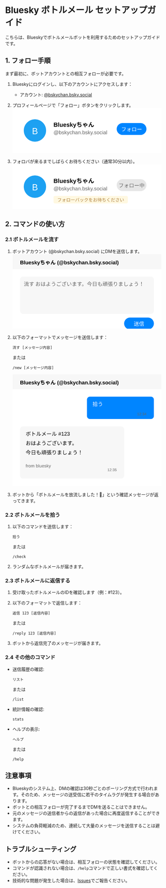 # Bluesky ボトルメール セットアップガイド

こちらは、Blueskyでボトルメールボットを利用するためのセットアップガイドです。

## 1. フォロー手順

まず最初に、ボットアカウントとの相互フォローが必要です。

1. Blueskyにログインし、以下のアカウントにアクセスします：
   - アカウント: [@bskychan.bsky.social](https://bsky.app/profile/bskychan.bsky.social)

2. プロフィールページで「フォロー」ボタンをクリックします。
   ![フォローボタン](./images/follow-button.svg)

3. フォロバが来るまでしばらくお待ちください（通常30分以内）。
   ![フォロバ待ち](./images/follow-back.svg)

## 2. コマンドの使い方

### 2.1 ボトルメールを流す

1. ボットアカウント (@bskychan.bsky.social) にDMを送信します。
   ![DMを開く](./images/dm-send.svg)

2. 以下のフォーマットでメッセージを送信します：
   ```
   流す [メッセージ内容]
   ```
   または
   ```
   /new [メッセージ内容]
   ```
   ![メッセージを流す](./images/command-example.svg)

3. ボットから「ボトルメールを放流しました！🌊」という確認メッセージが返ってきます。

### 2.2 ボトルメールを拾う

1. 以下のコマンドを送信します：
   ```
   拾う
   ```
   または
   ```
   /check
   ```

2. ランダムなボトルメールが届きます。

### 2.3 ボトルメールに返信する

1. 受け取ったボトルメールのIDを確認します（例：#123）。

2. 以下のフォーマットで返信します：
   ```
   返信 123 [返信内容]
   ```
   または
   ```
   /reply 123 [返信内容]
   ```

3. ボットから返信完了のメッセージが届きます。

### 2.4 その他のコマンド

- 送信履歴の確認:
  ```
  リスト
  ```
  または
  ```
  /list
  ```

- 統計情報の確認:
  ```
  stats
  ```

- ヘルプの表示:
  ```
  ヘルプ
  ```
  または
  ```
  /help
  ```

## 注意事項

- Blueskyのシステム上、DMの確認は30秒ごとのポーリング方式で行われます。そのため、メッセージの送受信に若干のタイムラグが発生する場合があります。
- ボットとの相互フォローが完了するまでDMを送ることはできません。
- 元のメッセージの送信者からの返信があった場合に再度返信することができます。
- システムの負荷軽減のため、連続して大量のメッセージを送信することは避けてください。

## トラブルシューティング

- ボットからの応答がない場合は、相互フォローの状態を確認してください。
- コマンドが認識されない場合は、`/help`コマンドで正しい書式を確認してください。
- 技術的な問題が発生した場合は、[Issues](https://github.com/kojira/BottleMessenger/issues)でご報告ください。